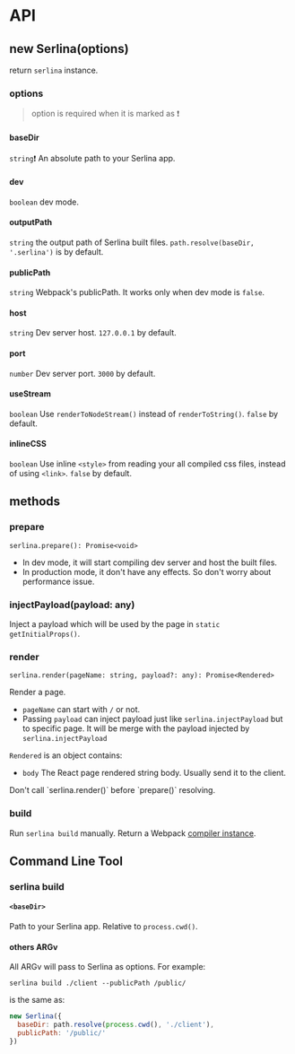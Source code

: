 # API

## new Serlina(options)

return `serlina` instance.

### options

> option is required when it is marked as ❗️

#### baseDir

`string`❗ An absolute path to your Serlina app.

#### dev

`boolean` dev mode.

#### outputPath

`string` the output path of Serlina built files. `path.resolve(baseDir, '.serlina')` is by default.

#### publicPath

`string` Webpack's publicPath. It works only when dev mode is `false`.

#### host

`string` Dev server host. `127.0.0.1` by default.

#### port

`number` Dev server port. `3000` by default.

#### useStream

`boolean` Use `renderToNodeStream()` instead of `renderToString()`. `false` by default.

#### inlineCSS

`boolean` Use inline `<style>` from reading your all compiled css files, instead of using `<link>`. `false` by default.

## methods

### prepare

`serlina.prepare(): Promise<void>`

- In dev mode, it will start compiling dev server and host the built files.
- In production mode, it don't have any effects. So don't worry about performance issue.

### injectPayload(payload: any)

Inject a payload which will be used by the page in `static getInitialProps()`.

### render

`serlina.render(pageName: string, payload?: any): Promise<Rendered>`

Render a page. 

- `pageName` can start with `/` or not.
- Passing `payload` can inject payload just like `serlina.injectPayload` but to specific page. It will be merge with the payload injected by `serlina.injectPayload`

`Rendered` is an object contains:

- `body` The React page rendered string body. Usually send it to the client.

<p class="warning">Don't call `serlina.render()` before `prepare()` resolving.</p>

### build

Run `serlina build` manually. Return a Webpack [compiler instance](https://webpack.js.org/api/node/#compiler-instance).

## Command Line Tool

### serlina build

#### `<baseDir>`

Path to your Serlina app. Relative to `process.cwd()`.

#### others ARGv

All ARGv will pass to Serlina as options. For example:

```
serlina build ./client --publicPath /public/
```

is the same as:

```js
new Serlina({
  baseDir: path.resolve(process.cwd(), './client'),
  publicPath: '/public/'
})
```
